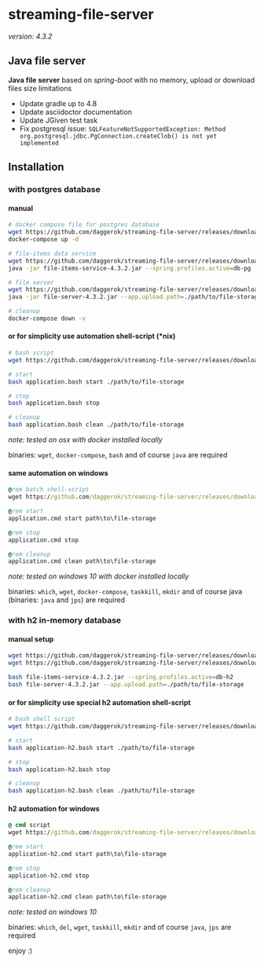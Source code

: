 # streaming-file-server

_version: 4.3.2_

## Java file server 

**Java file server** based on *spring-boot* with no memory, upload or download files size limitations

- Update gradle up to 4.8
- Update asciidoctor documentation
- Update JGiven test task
- Fix postgresql issue: `SQLFeatureNotSupportedException: Method org.postgresql.jdbc.PgConnection.createClob() is not yet implemented`

## Installation

### with postgres database

#### manual

```bash
# docker compose file for postgres database
wget https://github.com/daggerok/streaming-file-server/releases/download/4.3.2/docker-compose.yml
docker-compose up -d

# file-items data service
wget https://github.com/daggerok/streaming-file-server/releases/download/4.3.2/file-items-service-4.3.2.jar
java -jar file-items-service-4.3.2.jar --spring.profiles.active=db-pg

# file server
wget https://github.com/daggerok/streaming-file-server/releases/download/4.3.2/file-server-4.3.2.jar
java -jar file-server-4.3.2.jar --app.upload.path=./path/to/file-storage

# cleanup
docker-compose down -v
```

#### or for simplicity use automation shell-script (*nix)

```bash
# bash script
wget https://github.com/daggerok/streaming-file-server/releases/download/4.3.2/application.bash

# start
bash application.bash start ./path/to/file-storage

# stop
bash application.bash stop

# cleanup
bash application.bash clean ./path/to/file-storage
```

*note: tested on osx with docker installed locally*

binaries: `wget`, `docker-compose`, `bash` and of course `java` are required

#### same automation on windows

```cmd
@rem batch shell-script
wget https://github.com/daggerok/streaming-file-server/releases/download/4.3.2/application.cmd

@rem start
application.cmd start path\to\file-storage

@rem stop
application.cmd stop

@rem cleanup
application.cmd clean path\to\file-storage
```

*note: tested on windows 10 with docker installed locally*

binaries: `which`, `wget`, `docker-compose`, `taskkill`, `mkdir` and of course java (binaries: `java` and `jps`) are required

### with h2 in-memory database

#### manual setup

```bash
wget https://github.com/daggerok/streaming-file-server/releases/download/4.3.2/file-items-service-4.3.2.jar
wget https://github.com/daggerok/streaming-file-server/releases/download/4.3.2/file-server-4.3.2.jar

bash file-items-service-4.3.2.jar --spring.profiles.active=db-h2
bash file-server-4.3.2.jar --app.upload.path=./path/to/file-storage
```

#### or for simplicity use special h2 automation shell-script

```bash
# bash shell script
wget https://github.com/daggerok/streaming-file-server/releases/download/4.3.2/application-h2.bash

# start
bash application-h2.bash start ./path/to/file-storage

# stop
bash application-h2.bash stop

# cleanup
bash application-h2.bash clean ./path/to/file-storage
```

#### h2 automation for windows

```cmd
@ cmd script
wget https://github.com/daggerok/streaming-file-server/releases/download/4.3.2/application-h2.cmd

@rem start
application-h2.cmd start path\to\file-storage

@rem stop
application-h2.cmd stop

@rem cleanup
application-h2.cmd clean path\to\file-storage
```

*note: tested on windows 10*

binaries: `which`, `del`, `wget`, `taskkill`, `mkdir` and of course `java`, `jps` are required

enjoy :)

